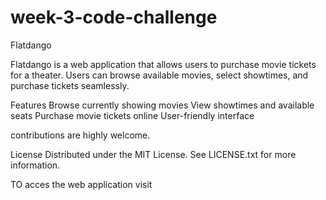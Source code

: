 # week-3-code-challenge

Flatdango

Flatdango is a web application that allows users to purchase movie tickets for a theater. Users can browse available movies, select showtimes, and purchase tickets seamlessly.

Features
Browse currently showing movies
View showtimes and available seats
Purchase movie tickets online
User-friendly interface

contributions are highly welcome.

License
Distributed under the MIT License. See LICENSE.txt for more information.

TO acces the web application visit